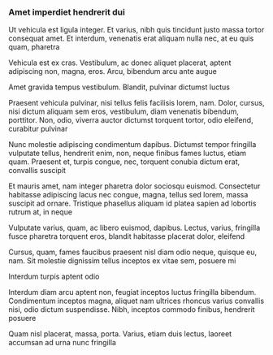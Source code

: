 ### Amet imperdiet hendrerit dui

Ut vehicula est ligula integer. Et varius, nibh quis tincidunt justo massa tortor consequat amet. Et interdum, venenatis erat aliquam nulla nec, at eu quis quam, pharetra

Vehicula est ex cras. Vestibulum, ac donec aliquet placerat, aptent adipiscing non, magna, eros. Arcu, bibendum arcu ante augue

Amet gravida tempus vestibulum. Blandit, pulvinar dictumst luctus

Praesent vehicula pulvinar, nisi tellus felis facilisis lorem, nam. Dolor, cursus, nisi dictum aliquam sem eros, vestibulum, diam venenatis bibendum, porttitor. Non, odio, viverra auctor dictumst torquent tortor, odio eleifend, curabitur pulvinar

Nunc molestie adipiscing condimentum dapibus. Dictumst tempor fringilla vulputate tellus, hendrerit enim, non, neque finibus fames luctus, etiam quam. Praesent et, turpis congue, nec, torquent conubia dictum erat, convallis suscipit

Et mauris amet, nam integer pharetra dolor sociosqu euismod. Consectetur habitasse adipiscing lacus nec congue, magna, tellus sed lorem, massa suscipit ad ornare. Tristique phasellus aliquam id platea sapien ad lobortis rutrum at, in neque

Vulputate varius, quam, ac libero euismod, dapibus. Lectus, varius, fringilla fusce pharetra torquent eros, blandit habitasse placerat dolor, eleifend

Cursus, quam, fames faucibus praesent nisl diam odio neque, quisque eu, nam. Sit molestie dignissim tellus inceptos ex vitae sem, posuere mi

Interdum turpis aptent odio

Interdum diam arcu aptent non, feugiat inceptos luctus fringilla bibendum. Condimentum inceptos magna, aliquet nam ultrices rhoncus varius convallis nisi, odio dictum suspendisse. Nibh, inceptos commodo finibus, hendrerit posuere

Quam nisl placerat, massa, porta. Varius, etiam duis lectus, laoreet accumsan ad urna nunc fringilla


